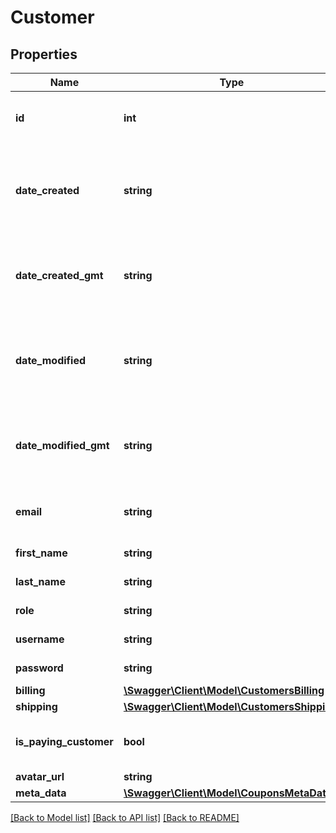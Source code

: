 # Customer

## Properties
Name | Type | Description | Notes
------------ | ------------- | ------------- | -------------
**id** | **int** | Unique identifier for the resource. | [optional] 
**date_created** | **string** | The date the customer was created, in the site&#x27;s timezone. | [optional] 
**date_created_gmt** | **string** | The date the customer was created, as GMT. | [optional] 
**date_modified** | **string** | The date the customer was last modified, in the site&#x27;s timezone. | [optional] 
**date_modified_gmt** | **string** | The date the customer was last modified, as GMT. | [optional] 
**email** | **string** | The email address for the customer. | [optional] 
**first_name** | **string** | Customer first name. | [optional] 
**last_name** | **string** | Customer last name. | [optional] 
**role** | **string** | Customer role. | [optional] 
**username** | **string** | Customer login name. | [optional] 
**password** | **string** | Customer password. | [optional] 
**billing** | [**\Swagger\Client\Model\CustomersBilling**](CustomersBilling.md) |  | [optional] 
**shipping** | [**\Swagger\Client\Model\CustomersShipping**](CustomersShipping.md) |  | [optional] 
**is_paying_customer** | **bool** | Is the customer a paying customer? | [optional] 
**avatar_url** | **string** | Avatar URL. | [optional] 
**meta_data** | [**\Swagger\Client\Model\CouponsMetaData[]**](CouponsMetaData.md) | Meta data. | [optional] 

[[Back to Model list]](../../README.md#documentation-for-models) [[Back to API list]](../../README.md#documentation-for-api-endpoints) [[Back to README]](../../README.md)

